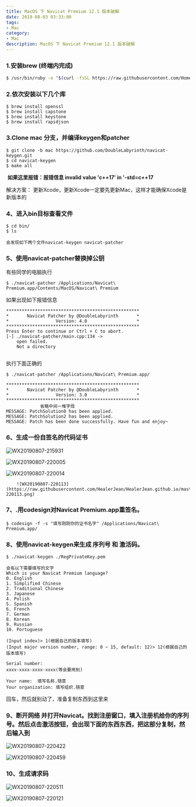 ```yaml
---
title: MacOS 下 Navicat Premium 12.1 版本破解
date: 2019-08-03 03:33:00
tags: 
- Mac
category: 
- Mac
description: MacOS 下 Navicat Premium 12.1 版本破解
---
```





### 1.安装brew (终端内完成)

```sh
$ /usr/bin/ruby -e "$(curl -fsSL https://raw.githubusercontent.com/Homebrew/install/master/install)"

```

### 2.依次安装以下几个库


```shell
$ brew install openssl
$ brew install capstone
$ brew install keystone
$ brew install rapidjson

```


### 3.Clone mac 分支，并编译keygen和patcher

```shell
$ git clone -b mac https://github.com/DoubleLabyrinth/navicat-keygen.git
$ cd navicat-keygen
$ make all

```
 **如果这里报错：报错信息 invalid value 'c++17' in '-std=c++17**    

解决方案：   更新Xcode，更新Xcode一定要先更新Mac，这样才能确保Xcode是新版本的

### 4、进入bin目标查看文件


```shell
$ cd bin/
$ ls

会发现如下两个文件navicat-keygen navicat-patcher

```

### 5、使用navicat-patcher替换掉公钥

有些同学的电脑执行

```shell
$ ./navicat-patcher /Applications/Navicat\ Premium.app/Contents/MacOS/Navicat\ Premium

```

如果出现如下报错信息

```shell
***************************************************
*       Navicat Patcher by @DoubleLabyrinth       *
*                  Version: 4.0                   *
***************************************************
Press Enter to continue or Ctrl + C to abort.
[-] ./navicat-patcher/main.cpp:134 -> 
    open failed.
    Not a directory
    
```

执行下面正确的

```shell
$ ./navicat-patcher /Applications/Navicat\ Premium.app/

***************************************************
*       Navicat Patcher by @DoubleLabyrinth       *
*                  Version: 3.0                   *
***************************************************
             省略中间一堆字母
MESSAGE: PatchSolution0 has been applied.
MESSAGE: PatchSolution2 has been applied.
MESSAGE: Patch has been done successfully. Have fun and enjoy~

```

### 6、生成一份自签名的代码证书
![WX20190807-215931](https://raw.githubusercontent.com/HealerJean/HealerJean.github.io/master/blogImages/WX20190807-215931.png)

![WX20190807-220005](https://raw.githubusercontent.com/HealerJean/HealerJean.github.io/master/blogImages/WX20190807-220005.png)

![WX20190807-220014](https://raw.githubusercontent.com/HealerJean/HealerJean.github.io/master/blogImages/WX20190807-220014.png)

		![WX20190807-220113](https://raw.githubusercontent.com/HealerJean/HealerJean.github.io/master/blogImages/WX20190807-220113.png)




### 7、.用codesign对Navicat Premium.app重签名。


```shell
$ codesign -f -s "填写刚刚你的证书名字" /Applications/Navicat\ Premium.app/

```

### 8、使用navicat-keygen来生成 序列号 和 激活码。



```shell
$ ./navicat-keygen ./RegPrivateKey.pem

会有以下需要填写的文字
Which is your Navicat Premium language?
0. English
1. Simplified Chinese
2. Traditional Chinese
3. Japanese
4. Polish
5. Spanish
6. French
7. German
8. Korean
9. Russian
10. Portuguese

(Input index)> 1(根据自己的版本填写)
(Input major version number, range: 0 ~ 15, default: 12)> 12(根据自己的版本填写)

Serial number:
xxxx-xxxx-xxxx-xxxx(等会要用到)

Your name:  填写名称.随意
Your organization: 填写组织.随意 

```

回车，然后就别动了，准备复制东西到这里来


### 9、断开网络 并打开Navicat。找到注册窗口，填入注册机给你的序列号。然后点击激活按钮，会出现下面的东西东西，把这部分复制，然后输入到

![WX20190807-220422](https://raw.githubusercontent.com/HealerJean/HealerJean.github.io/master/blogImages/WX20190807-220422.png)

![WX20190807-220459](https://raw.githubusercontent.com/HealerJean/HealerJean.github.io/master/blogImages/WX20190807-220459.png)


### 10、生成请求码

![WX20190807-220511](https://raw.githubusercontent.com/HealerJean/HealerJean.github.io/master/blogImages/WX20190807-220511.png)

![WX20190807-220121](https://raw.githubusercontent.com/HealerJean/HealerJean.github.io/master/blogImages/WX20190807-220121.png)

